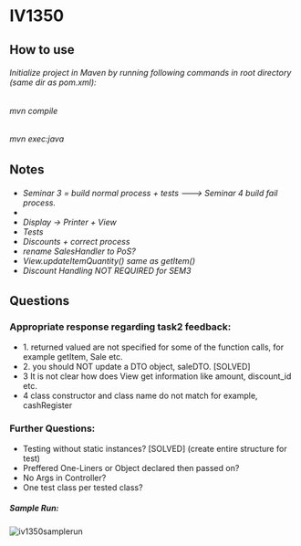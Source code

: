 # IV1350
<h2>How to use</h2>
<h6>Initialize project in Maven by running following commands in root directory (same dir as pom.xml): </h6>
<h6> mvn compile </h6>
<h6> mvn exec:java </h6>
<h2>Notes</h2>
<h6>
  <ul>
    <li> Seminar 3 = build normal process + tests ---> Seminar 4 build fail process. <li>
    <li>Display -> Printer + View</li>
    <li> Tests </li>
    <li> Discounts + correct process </li>
    <li>rename SalesHandler to PoS? </li>
    <li>View.updateItemQuantity() same as getItem()</li>
    <li>Discount Handling NOT REQUIRED for SEM3</li>
  </ul>
</h6>
<h2>Questions</h2>
<h3>Appropriate response regarding task2 feedback:</h3>
<ul>
  <li>1. returned valued are not specified for some of the function calls, for example getItem, Sale etc.</li>
  <li>2. you should NOT update a DTO object, saleDTO. [SOLVED]</li>
  <li>3 It is not clear how does View get information like amount, discount_id etc.</li>
  <li>4 class constructor and class name do not match for example, cashRegister</li>
</ul>

<h3>Further Questions:</h3>

<ul>
  <li>Testing without static instances? [SOLVED] (create entire structure for test)</li>
  <li>Preffered One-Liners or Object declared then passed on?</li>
  <li>No Args in Controller?</li>
  <li>One test class per tested class?</li>
</ul>

<h5>Sample Run:</h5>

![iv1350samplerun](https://github.com/leolangberg/IV1350/assets/152855963/1e1a8c77-fca9-4ad5-b698-d5712a9ee3e6)

